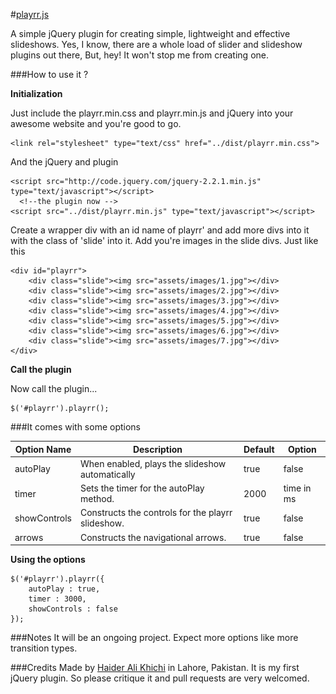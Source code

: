 
#[playrr.js](http://candh.github.io/playrr/)

A simple jQuery plugin for creating simple, lightweight and effective slideshows. Yes, I know, there are a whole load of slider and slideshow plugins out there, But, hey! It won't stop me from creating one.

###How to use it ?

**Initialization**

Just include the playrr.min.css and playrr.min.js and jQuery  into your awesome website and you're good to go.

    <link rel="stylesheet" type="text/css" href="../dist/playrr.min.css">

And the jQuery and plugin

    <script src="http://code.jquery.com/jquery-2.2.1.min.js" type="text/javascript"></script>
	  <!--the plugin now -->
    <script src="../dist/playrr.min.js" type="text/javascript"></script>


Create a wrapper div with an id name of playrr' and add more divs into it with the class of 'slide' into it. Add you're images in the slide divs.  Just like this

    <div id="playrr">
    	<div class="slide"><img src="assets/images/1.jpg"></div>
    	<div class="slide"><img src="assets/images/2.jpg"></div>
    	<div class="slide"><img src="assets/images/3.jpg"></div>
    	<div class="slide"><img src="assets/images/4.jpg"></div>
    	<div class="slide"><img src="assets/images/5.jpg"></div>
    	<div class="slide"><img src="assets/images/6.jpg"></div>
    	<div class="slide"><img src="assets/images/7.jpg"></div>
    </div>

**Call  the plugin**

Now call the plugin... 

    $('#playrr').playrr();
  
###It comes with some options

| Option Name  | Description                                        | Default | Option     |
|--------------|----------------------------------------------------|---------|------------|
| autoPlay     | When enabled, plays the slideshow automatically    | true    | false      |
| timer        | Sets the timer for the autoPlay method.            | 2000    | time in ms |
| showControls | Constructs the controls for the playrr slideshow.  | true    | false      |
| arrows       | Constructs the navigational arrows.                | true    | false      |

**Using the options**
	
    $('#playrr').playrr({
    	autoPlay : true,
    	timer : 3000,
    	showControls : false
    });

###Notes
It will be an ongoing project. Expect more options like more transition types. 


###Credits
Made by [Haider Ali Khichi](http://www.haidrr.com) in Lahore, Pakistan. It is my first jQuery plugin. So please critique it and pull requests are very welcomed.
